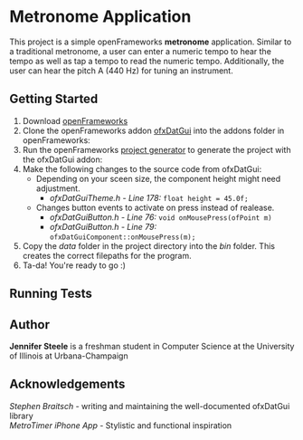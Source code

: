 # Metronome Application
This project is a simple openFrameworks **metronome** application. Similar to a traditional metronome, a user can enter a numeric tempo to hear the tempo as well as tap a tempo to read the numeric tempo. Additionally, the user can hear the pitch A (440 Hz) for tuning an instrument. 

## Getting Started
1) Download [openFrameworks](http://openframeworks.cc/)
2) Clone the openFrameworks addon [ofxDatGui](https://braitsch.github.io/ofxDatGui/) into the addons folder in openFrameworks: 
3) Run the openFrameworks [project generator](http://openframeworks.cc/learning/01_basics/create_a_new_project/) to generate the project with the ofxDatGui addon: 
4) Make the following changes to the source code from ofxDatGui:
    + Depending on your sceen size, the component height might need adjustment.  
        + *ofxDatGuiTheme.h - Line 178:* `float height = 45.0f;`  
    + Changes button events to activate on press instead of realease. 
        + *ofxDatGuiButton.h - Line 76:* `void onMousePress(ofPoint m)`  
        + *ofxDatGuiButton.h - Line 79:* `ofxDatGuiComponent::onMousePress(m);`
5) Copy the *data* folder in the project directory into the *bin* folder. This creates the correct filepaths for the program.
6) Ta-da! You're ready to go :)
      
## Running Tests

## Author
**Jennifer Steele** is a freshman student in Computer Science at the University of Illinois at Urbana-Champaign

## Acknowledgements
*Stephen Braitsch* - writing and maintaining the well-documented ofxDatGui library  
*MetroTimer iPhone App* - Stylistic and functional inspiration
